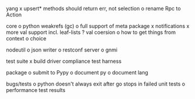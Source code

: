 yang
x  upsert* methods should return err, not selection
o  rename Rpc to Action

core
o  python weakrefs (gc)
o  full support of meta package
x  notifications
x  more val support incl. leaf-lists
?  val coersion
o  how to get things from context
o  choice

nodeutil
o  json writer
o  restconf server
o  gnmi

test suite
x  build driver compliance test harness

package
o  submit to Pypy
o  document py
o  document lang

bugs/tests
o python doesn't always exit after go stops in failed unit tests
o performance test results